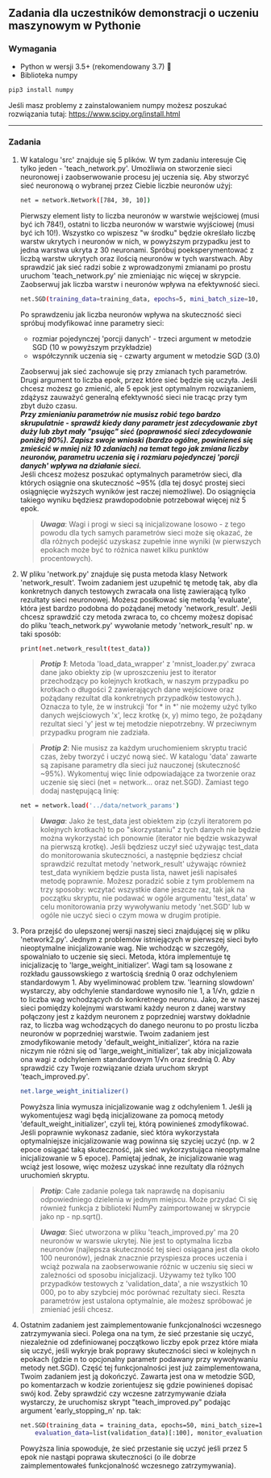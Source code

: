 ## Zadania dla uczestników demonstracji o uczeniu maszynowym w Pythonie

### Wymagania
- Python w wersji 3.5+ (rekomendowany 3.7) :snake:
- Biblioteka numpy


```sh
pip3 install numpy
```
Jeśli masz problemy z zainstalowaniem numpy możesz poszukać rozwiązania tutaj: <https://www.scipy.org/install.html>
***
### Zadania
1. W katalogu 'src' znajduje się 5 plików. W tym zadaniu interesuje Cię tylko jeden - 'teach_network.py'. Umożliwia on stworzenie sieci neuronowej i zaobserwowanie procesu jej uczenia się. Aby stworzyć sieć neuronową o wybranej przez Ciebie liczbie neuronów użyj:
    ```sh
    net = network.Network([784, 30, 10])
    ```
    Pierwszy element listy to liczba neuronów w warstwie wejściowej (musi być ich 784!), ostatni to liczba neuronów w warstwie wyjściowej (musi być ich 10!). Wszystko co wpiszesz "w środku" będzie określało liczbę warstw ukrytych i neuronów w nich, w powyższym przypadku jest to jedna warstwa ukryta z 30 neuronami. Spróbuj poeksperymentować z liczbą warstw ukrytych oraz ilością neuronów w tych warstwach. Aby sprawdzić jak sieć radzi sobie z wprowadzonymi zmianami po prostu uruchom 'teach_network.py' nie zmieniając nic więcej w skrypcie. Zaobserwuj jak liczba warstw i neuronów wpływa na efektywność sieci. 
    ```sh
    net.SGD(training_data=training_data, epochs=5, mini_batch_size=10, eta=3.0, test_data=test_data)
    ```
    Po sprawdzeniu jak liczba neuronów wpływa na skuteczność sieci spróbuj modyfikować inne parametry sieci:
    * rozmiar pojedynczej 'porcji danych' - trzeci argument w metodzie SGD (10 w powyższym przykładzie)
    * współczynnik uczenia się - czwarty argument w metodzie SGD (3.0)
    
    Zaobserwuj jak sieć zachowuje się przy zmianach tych parametrów.
    Drugi argument to liczba epok, przez które sieć będzie się uczyła. Jeśli chcesz możesz go zmienić, ale 5 epok jest optymalnym rozwiązaniem, zdążysz zauważyć generalną efektywność sieci nie tracąc przy tym zbyt dużo czasu.   
    ***Przy zmienianiu parametrów nie musisz robić tego bardzo skrupulatnie - sprawdź kiedy dany parametr jest zdecydowanie zbyt duży lub zbyt mały "psując" sieć (poprawność sieci zdecydowanie poniżej 90%). Zapisz swoje wnioski (bardzo ogólne, powinieneś się zmieścić w mniej niż 10 zdaniach) na temat tego jak zmiana liczby neuronów, parametru uczenia się i rozmiaru pojedynczej 'porcji danych' wpływa na działanie sieci.***  
    Jeśli chcesz możesz poszukać optymalnych parametrów sieci, dla których osiągnie ona skuteczność ~95% (dla tej dosyć prostej sieci osiągnięcie wyższych wyników jest raczej niemożliwe). Do osiągnięcia takiego wyniku będziesz prawdopodobnie potrzebował  więcej niż 5 epok. 
    > ***Uwaga***: Wagi i progi w sieci są inicjalizowane losowo - z tego powodu dla tych samych parametrów sieci może się okazać, że dla różnych podejść uzyskasz zupełnie inne wyniki (w pierwszych epokach może być to różnica nawet kilku punktów procentowych).

2. W pliku 'network.py' znajduje się pusta metoda klasy Network 'network_result'. Twoim zadaniem jest uzupełnić tę metodę tak, aby dla konkretnych danych testowych zwracała ona listę zawierającą tylko rezultaty sieci neuronowej. Możesz posiłkować się metodą 'evaluate', która jest bardzo podobna do pożądanej metody 'network_result'.
Jeśli chcesz sprawdzić czy metoda zwraca to, co chcemy możesz dopisać do pliku 'teach_network.py' wywołanie metody 'network_result' np. w taki sposób:
    ```sh
    print(net.network_result(test_data))
    ```
    > ***Protip 1***: Metoda 'load_data_wrapper' z 'mnist_loader.py' zwraca dane jako obiekty zip (w uproszczeniu jest to iterator przechodzący po kolejnych krotkach, w naszym przypadku po krotkach o długości 2 zawierających dane wejściowe oraz pożądany rezultat dla konkretnych przypadków testowych.). Oznacza to tyle, że w instrukcji 'for * in *' nie możemy użyć tylko danych wejściowych 'x', lecz krotkę (x, y) mimo tego, że pożądany rezultat sieci 'y' jest w tej metodzie niepotrzebny. W przeciwnym przypadku program nie zadziała.
    
    > ***Protip 2***: Nie musisz za każdym uruchomieniem skryptu tracić czas, żeby tworzyć i uczyć nową sieć. W katalogu 'data' zawarte są zapisane parametry dla sieci już nauczonej (skuteczność ~95%). Wykomentuj więc linie odpowiadające za tworzenie oraz uczenie się sieci (net = network... oraz net.SGD). Zamiast tego dodaj następującą linię:
    
    ```sh
    net = network.load('../data/network_params')
    ```
    
    > ***Uwaga***: Jako że test_data jest obiektem zip (czyli iteratorem po kolejnych krotkach) to po "skorzystaniu" z tych danych nie będzie można wykorzystać ich ponownie (iterator nie będzie wskazywał na pierwszą krotkę). Jeśli będziesz uczył sieć używając test_data do monitorowania skuteczności, a następnie będziesz chciał sprawdzić rezultat metody 'network_result' używając również test_data wynikiem będzie pusta lista, nawet jeśli napisałeś metodę poprawnie. Możesz poradzić sobie z tym problemem na trzy sposoby: wczytać wszystkie dane jeszcze raz, tak jak na początku skryptu, nie podawać w ogóle argumentu 'test_data' w celu monitorowania przy wywoływaniu metody 'net.SGD' lub w ogóle nie uczyć sieci o czym mowa w drugim protipie.
3. Pora przejść do ulepszonej wersji naszej sieci znajdującej się w pliku 'network2.py'. Jednym z problemów istniejących w pierwszej sieci było nieoptymalne inicjalizowanie wag. Nie wchodząc w szczegóły, spowalniało to uczenie się sieci. Metoda, która implementuje tę inicjalizację to 'large_weight_initializer'. Wagi tam są losowane z rozkładu gaussowskiego z wartością średnią 0 oraz odchyleniem standardowym 1. Aby wyeliminować problem tzw. 'learning slowdown' wystarczy, aby odchylenie standardowe wynosiło nie 1, a 1/√n, gdzie n to liczba wag wchodzących do konkretnego neuronu. Jako, że w naszej sieci pomiędzy kolejnymi warstwami każdy neuron z danej warstwy połączony jest z każdym neuronem z poprzedniej warstwy dokładnie raz, to liczba wag wchodzących do danego neuronu to po prostu liczba neuronów w poprzedniej warstwie. Twoim zadaniem jest zmodyfikowanie metody 'default_weight_initializer', która na razie niczym nie różni się od 'large_weight_initializer', tak aby inicjalizowała ona wagi z odchyleniem standardowym 1/√n oraz średnią 0. Aby sprawdzić czy Twoje rozwiązanie działa uruchom skrypt 'teach_improved.py'. 
    ```sh
    net.large_weight_initializer()
    ```
    Powyższa linia wymusza inicjalizowanie wag z odchyleniem 1. Jeśli ją wykomentujesz wagi będą inicjalizowane za pomocą metody 'default_weight_initializer', czyli tej, którą powinieneś zmodyfikować. Jeśli poprawnie wykonasz zadanie, sieć która wykorzystała optymalniejsze inicjalizowanie wag powinna się szyciej uczyć (np. w 2 epoce osiągać taką skuteczność, jak sieć wykorzystująca nieoptymalne inicjalizowanie w 5 epoce). Pamiętaj jednak, że inicjalizowanie wag wciąż jest losowe, więc możesz uzyskać inne rezultaty dla różnych uruchomień skryptu.
    > ***Protip***: Całe zadanie polega tak naprawdę na dopisaniu odpowiedniego dzielenia w jednym miejscu. Może przydać Ci się również funkcja z biblioteki NumPy zaimportowanej w skrypcie jako np - np.sqrt().
    
    > ***Uwaga***: Sieć utworzona w pliku 'teach_improved.py' ma 20 neuronów w warswie ukrytej. Nie jest to optymalna liczba neuronów (najlepsza skuteczność tej sieci osiągana jest dla około 100 neuronów), jednak znacznie przyspiesza proces uczenia i wciąż pozwala na zaobserwowanie różnic w uczeniu się sieci w zależności od sposobu inicjalizacji. Używamy też tylko 100 przypadków testowych z 'validation_data', a nie wszystkich 10 000, po to aby szybciej móc porównać rezultaty sieci. Reszta parametrów jest ustalona optymalnie, ale możesz spróbować je zmieniać jeśli chcesz.
4. Ostatnim zadaniem jest zaimplementowanie funkcjonalności wczesnego zatrzymywania sieci. Polega ona na tym, że sieć przestanie się uczyć, niezależnie od zdefiniowanej początkowo liczby epok przez które miała się uczyć, jeśli wykryje brak poprawy skuteczności sieci w kolejnych n epokach (gdzie n to opcjonalny parametr podawany przy wywoływaniu metody net.SGD). Część tej funkcjonalności jest już zaimplementowana, Twoim zadaniem jest ją dokończyć. Zawarta jest ona w metodzie SGD, po komentarzach w kodzie zorientujesz się gdzie powinieneś dopisać swój kod. Żeby sprawdzić czy wczesne zatrzymywanie działa wystarczy, że uruchomisz skrypt "teach_improved.py" podając argument 'early_stopping_n' np. tak:
    ```sh
    net.SGD(training_data = training_data, epochs=50, mini_batch_size=10, eta=0.1, lmbda=5.0, 
        evaluation_data=list(validation_data)[:100], monitor_evaluation_accuracy=True, early_stopping_n=5)
    ```
    Powyższa linia spowoduje, że sieć przestanie się uczyć jeśli przez 5 epok nie nastąpi poprawa skuteczności (o ile dobrze zaimplementowałeś funkcjonalność wczesnego zatrzymywania).  